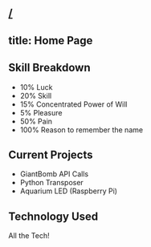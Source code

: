 [/](about.md)
---
title: Home Page
---

## Skill Breakdown
- 10% Luck
- 20% Skill
- 15% Concentrated Power of Will
- 5% Pleasure
- 50% Pain
- 100% Reason to remember the name

## Current Projects
- GiantBomb API Calls
- Python Transposer
- Aquarium LED (Raspberry Pi)

## Technology Used
All the Tech!
